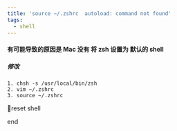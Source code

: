 ```yaml
---
title: 'source ~/.zshrc  autoload: command not found'
tags:
  - shell
---
```

#### 有可能导致的原因是 Mac 没有 将 zsh 设置为 默认的 shell

##### 修改

```
1. chsh -s /usr/local/bin/zsh
2. vim ~/.zshrc
3. source ~/.zshrc

```

reset shell

end